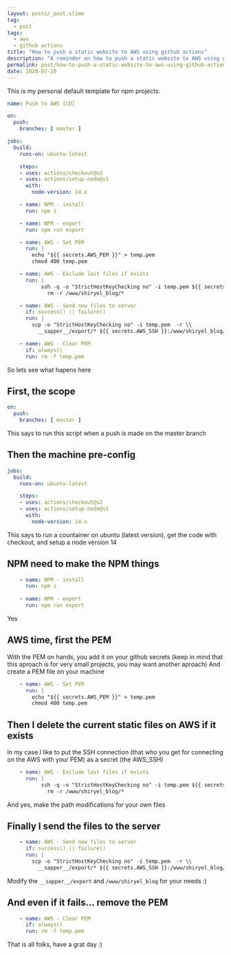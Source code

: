 ```yaml
---
layout: posts/_post.slime
tag:
  - post
tags: 
  - aws
  - github actions
title: "How to push a static website to AWS using github actions"
description: "A reminder on how to push a static website to AWS using github actions with the minimum of enfort"
permalink: post/how-to-push-a-static-website-to-aws-using-github-actions
date: 2020-07-20
---
```



This is my personal default template for npm projects:

```yml
name: Push to AWS [CD]

on:
  push:
    branches: [ master ]

jobs:
  build:
    runs-on: ubuntu-latest

    steps:
    - uses: actions/checkout@v2
    - uses: actions/setup-node@v1
      with:
        node-version: 14.x 

    - name: NPM - install
      run: npm i

    - name: NPM - export
      run: npm run export

    - name: AWS - Set PEM
      run: |
        echo "${{ secrets.AWS_PEM }}" > temp.pem
        chmod 400 temp.pem

    - name: AWS - Exclude last files if exists
      run: |
           ssh -q -o "StrictHostKeyChecking no" -i temp.pem ${{ secrets.AWS_SSH }} \\
             rm -r /www/shiryel_blog/*

    - name: AWS - Send new files to server
      if: success() || failure()
      run: |
        scp -o "StrictHostKeyChecking no" -i temp.pem  -r \\
          __sapper__/export/* ${{ secrets.AWS_SSH }}:/www/shiryel_blog/

    - name: AWS - Clear PEM
      if: always()
      run: rm -f temp.pem
```

So lets see what hapens here

## First, the scope

```yml
on:
  push:
    branches: [ master ]
```

This says to run this script when a push is made on the master branch

## Then the machine pre-config

```yml
jobs:
  build:
    runs-on: ubuntu-latest

    steps:
    - uses: actions/checkout@v2
    - uses: actions/setup-node@v1
      with:
        node-version: 14.x 
```

This says to run a countainer on ubuntu (latest version), get the code with checkout, and setup a node version 14

## NPM need to make the NPM things

```yml
    - name: NPM - install
      run: npm i
    
    - name: NPM - export
      run: npm run export
```

Yes

## AWS time, first the PEM

With the PEM on hands, you add it on your github secrets (keep in mind that this aproach is for very small projects, you may want another aproach)
And create a PEM file on your machine

```yml
    - name: AWS - Set PEM
      run: |
        echo "${{ secrets.AWS_PEM }}" > temp.pem
        chmod 400 temp.pem
```

## Then I delete the current static files on AWS if it exists

In my case I like to put the SSH connection (that who you get for connecting on the AWS with your PEM) as a secret (the AWS_SSH)

```yml
    - name: AWS - Exclude last files if exists
      run: |
           ssh -q -o "StrictHostKeyChecking no" -i temp.pem ${{ secrets.AWS_SSH }} \\
             rm -r /www/shiryel_blog/*
```

And yes, make the path modifications for your own files

## Finally I send the files to the server

```yml
    - name: AWS - Send new files to server
      if: success() || failure()
      run: |
        scp -o "StrictHostKeyChecking no" -i temp.pem  -r \\
          __sapper__/export/* ${{ secrets.AWS_SSH }}:/www/shiryel_blog/
```

Modify the `__sapper__/export` and `/www/shiryel_blog` for your needs :)

## And even if it fails... remove the PEM

```yml
    - name: AWS - Clear PEM
      if: always()
      run: rm -f temp.pem
```

That is all folks, have a grat day :)
